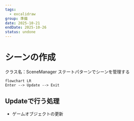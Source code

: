 ```yaml
---
tags:
  - excalidraw
group: 準備
date: 2025-10-21
endDate: 2025-10-26
status: undone
---
```

# シーンの作成
クラス名：SceneManager
ステートパターンでシーンを管理する
```mermaid
flowchart LR
Enter --> Update --> Exit
```

## Updateで行う処理
- ゲームオブジェクトの更新
